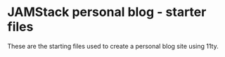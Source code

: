 # JAMStack personal blog - starter files

These are the starting files used to create a personal blog site using 11ty.
